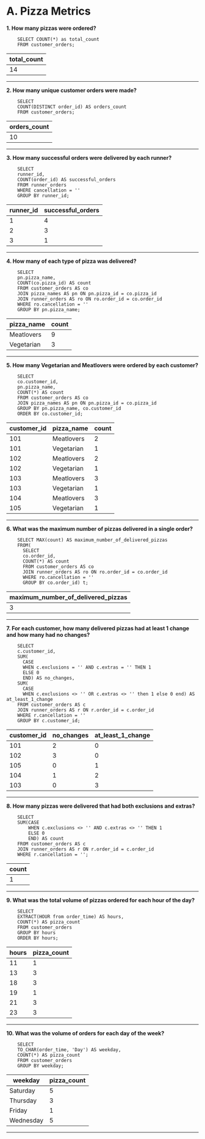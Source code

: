 # A. Pizza Metrics

**1. How many pizzas were ordered?**

```
    SELECT COUNT(*) as total_count
    FROM customer_orders;
```

| total_count |
| ----------- |
| 14          |

---
**2. How many unique customer orders were made?**

```
    SELECT 
    COUNT(DISTINCT order_id) AS orders_count 
    FROM customer_orders;
```

| orders_count |
| ------------ |
| 10           |

---
**3. How many successful orders were delivered by each runner?**

```
    SELECT 
    runner_id, 
    COUNT(order_id) AS successful_orders 
    FROM runner_orders
    WHERE cancellation = ''
    GROUP BY runner_id;
```

| runner_id | successful_orders |
| --------- | ----------------- |
| 1         | 4                 |
| 2         | 3                 |
| 3         | 1                 |

---
**4. How many of each type of pizza was delivered?**

```
    SELECT 
    pn.pizza_name, 
    COUNT(co.pizza_id) AS count 
    FROM customer_orders AS co
    JOIN pizza_names AS pn ON pn.pizza_id = co.pizza_id
    JOIN runner_orders AS ro ON ro.order_id = co.order_id
    WHERE ro.cancellation = ''
    GROUP BY pn.pizza_name;
```

| pizza_name | count |
| ---------- | ----- |
| Meatlovers | 9     |
| Vegetarian | 3     |

---
**5. How many Vegetarian and Meatlovers were ordered by each customer?**

```
    SELECT 
    co.customer_id,
    pn.pizza_name,
    COUNT(*) AS count
    FROM customer_orders AS co
    JOIN pizza_names AS pn ON pn.pizza_id = co.pizza_id
    GROUP BY pn.pizza_name, co.customer_id
    ORDER BY co.customer_id;
```

| customer_id | pizza_name | count |
| ----------- | ---------- | ----- |
| 101         | Meatlovers | 2     |
| 101         | Vegetarian | 1     |
| 102         | Meatlovers | 2     |
| 102         | Vegetarian | 1     |
| 103         | Meatlovers | 3     |
| 103         | Vegetarian | 1     |
| 104         | Meatlovers | 3     |
| 105         | Vegetarian | 1     |

---
**6. What was the maximum number of pizzas delivered in a single order?**

```
    SELECT MAX(count) AS maximum_number_of_delivered_pizzas
    FROM(
      SELECT
      co.order_id, 
      COUNT(*) AS count 
      FROM customer_orders AS co
      JOIN runner_orders AS ro ON ro.order_id = co.order_id
      WHERE ro.cancellation = ''
      GROUP BY co.order_id) t;
```

| maximum_number_of_delivered_pizzas |
| ---------------------------------- |
| 3                                  |

---
**7. For each customer, how many delivered pizzas had at least 1 change and how many had no changes?**

```
    SELECT 
    c.customer_id,
    SUM(
      CASE 
      WHEN c.exclusions = '' AND c.extras = '' THEN 1 
      ELSE 0 
      END) AS no_changes,
    SUM(
      CASE 
      WHEN c.exclusions <> '' OR c.extras <> '' then 1 else 0 end) AS at_least_1_change
    FROM customer_orders AS c
    JOIN runner_orders AS r ON r.order_id = c.order_id
    WHERE r.cancellation = ''
    GROUP BY c.customer_id;
```

| customer_id | no_changes | at_least_1_change |
| ----------- | ---------- | ----------------- |
| 101         | 2          | 0                 |
| 102         | 3          | 0                 |
| 105         | 0          | 1                 |
| 104         | 1          | 2                 |
| 103         | 0          | 3                 |

---
**8. How many pizzas were delivered that had both exclusions and extras?**

```
    SELECT 
    SUM(CASE 
        WHEN c.exclusions <> '' AND c.extras <> '' THEN 1 
        ELSE 0 
        END) AS count
    FROM customer_orders AS c
    JOIN runner_orders AS r ON r.order_id = c.order_id
    WHERE r.cancellation = '';
```

| count |
| ----- |
| 1     |

---
**9. What was the total volume of pizzas ordered for each hour of the day?**

```
    SELECT 
    EXTRACT(HOUR from order_time) AS hours, 
    COUNT(*) AS pizza_count
    FROM customer_orders
    GROUP BY hours
    ORDER BY hours;
```

| hours | pizza_count |
| ----- | ----------- |
| 11    | 1           |
| 13    | 3           |
| 18    | 3           |
| 19    | 1           |
| 21    | 3           |
| 23    | 3           |

---
**10. What was the volume of orders for each day of the week?**

```
    SELECT 
    TO_CHAR(order_time, 'Day') AS weekday,
    COUNT(*) AS pizza_count
    FROM customer_orders
    GROUP BY weekday;
```

| weekday   | pizza_count |
| --------- | ----------- |
| Saturday  | 5           |
| Thursday  | 3           |
| Friday    | 1           |
| Wednesday | 5           |

---
